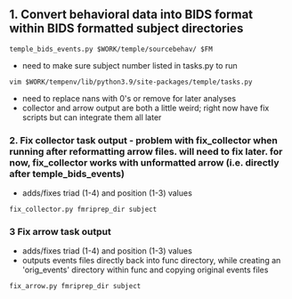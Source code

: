 ## 1. Convert behavioral data into BIDS format within BIDS formatted subject directories
```
temple_bids_events.py $WORK/temple/sourcebehav/ $FM
```
 * need to make sure subject number listed in tasks.py to run
```
vim $WORK/tempenv/lib/python3.9/site-packages/temple/tasks.py
```
 * need to replace nans with 0's or remove for later analyses
 * collector and arrow output are both a little weird; right now have fix scripts but can integrate them all later

### 2. Fix collector task output - problem with fix_collector when running after reformatting arrow files. will need to fix later. for now, fix_collector works with unformatted arrow (i.e. directly after temple_bids_events)
* adds/fixes triad (1-4) and position (1-3) values
```
fix_collector.py fmriprep_dir subject
```




### 3 Fix arrow task output 
* adds/fixes triad (1-4) and position (1-3) values
* outputs events files directly back into func directory, while creating an 'orig_events' directory within func and copying original events files
```
fix_arrow.py fmriprep_dir subject
```


